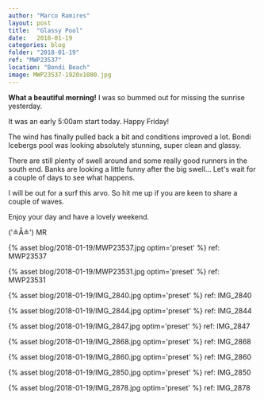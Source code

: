 ```yaml
---
author: "Marco Ramires"
layout: post
title:  "Glassy Pool"
date:   2018-01-19
categories: blog
folder: "2018-01-19"
ref: "MWP23537"
location: "Bondi Beach"
image: MWP23537-1920x1080.jpg
---
```



**What a beautiful morning!** I was so bummed out for missing the sunrise yesterday.

It was an early 5:00am start today. Happy Friday!

The wind has finally pulled back a bit and conditions improved a lot. Bondi Icebergs pool was looking absolutely stunning, super clean and glassy.

There are still plenty of swell around and some really good runners in the south end. Banks are looking a little funny after the big swell... Let's wait for a couple of days to see what happens.

I will be out for a surf this arvo. So hit me up if you are keen to share a couple of waves.

Enjoy your day and have a lovely weekend.

('≗Å≗') MR

{% asset blog/2018-01-19/MWP23537.jpg optim='preset' %}
ref: MWP23537

{% asset blog/2018-01-19/MWP23531.jpg optim='preset' %}
ref: MWP23531

{% asset blog/2018-01-19/IMG_2840.jpg optim='preset' %}
ref: IMG_2840

{% asset blog/2018-01-19/IMG_2844.jpg optim='preset' %}
ref: IMG_2844

{% asset blog/2018-01-19/IMG_2847.jpg optim='preset' %}
ref: IMG_2847

{% asset blog/2018-01-19/IMG_2868.jpg optim='preset' %}
ref: IMG_2868

{% asset blog/2018-01-19/IMG_2860.jpg optim='preset' %}
ref: IMG_2860

{% asset blog/2018-01-19/IMG_2850.jpg optim='preset' %}
ref: IMG_2850

{% asset blog/2018-01-19/IMG_2878.jpg optim='preset' %}
ref: IMG_2878




